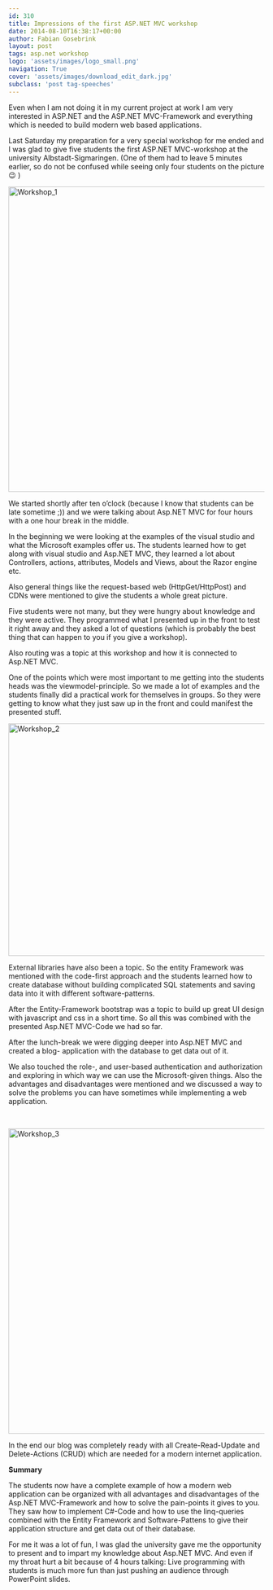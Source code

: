 ```yaml
---
id: 310
title: Impressions of the first ASP.NET MVC workshop
date: 2014-08-10T16:38:17+00:00
author: Fabian Gosebrink
layout: post
tags: asp.net workshop 
logo: 'assets/images/logo_small.png'
navigation: True
cover: 'assets/images/download_edit_dark.jpg'
subclass: 'post tag-speeches'
---
```


Even when I am not doing it in my current project at work I am very interested in ASP.NET and the ASP.NET MVC-Framework and everything which is needed to build modern web based applications.

Last Saturday my preparation for a very special workshop for me ended and I was glad to give five students the first ASP.NET MVC-workshop at the university Albstadt-Sigmaringen. (One of them had to leave 5 minutes earlier, so do not be confused while seeing only four students on the picture 😉 )
  
<!--more-->


  
<a href="{{site.baseurl}}assets/images/blogs/2014-08/1e871ab0-67e4-4352-be56-16645c5e8b53.png" rel="attachment wp-att-1132"><img class="aligncenter size-full wp-image-1132" src="{{site.baseurl}}assets/images/blogs/2014-08/1e871ab0-67e4-4352-be56-16645c5e8b53.png" alt="Workshop_1" width="800" height="600" srcset="{{site.baseurl}}assets/images/blogs/2014-08/1e871ab0-67e4-4352-be56-16645c5e8b53.png 800w, http://offering.solutions/wp-content/uploads/2014/08/Workshop_1-300x225.png 300w, http://offering.solutions/wp-content/uploads/2014/08/Workshop_1-768x576.png 768w" sizes="(max-width: 800px) 100vw, 800px" /></a>

We started shortly after ten o’clock (because I know that students can be late sometime ;)) and we were talking about Asp.NET MVC for four hours with a one hour break in the middle.

In the beginning we were looking at the examples of the visual studio and what the Microsoft examples offer us. The students learned how to get along with visual studio and Asp.NET MVC, they learned a lot about Controllers, actions, attributes, Models and Views, about the Razor engine etc.

Also general things like the request-based web (HttpGet/HttpPost) and CDNs were mentioned to give the students a whole great picture.

<!--more-->

Five students were not many, but they were hungry about knowledge and they were active. They programmed what I presented up in the front to test it right away and they asked a lot of questions (which is probably the best thing that can happen to you if you give a workshop).

Also routing was a topic at this workshop and how it is connected to Asp.NET MVC.

One of the points which were most important to me getting into the students heads was the viewmodel-principle. So we made a lot of examples and the students finally did a practical work for themselves in groups. So they were getting to know what they just saw up in the front and could manifest the presented stuff.

<a href="{{site.baseurl}}assets/images/blogs/2014-08/6bd31167-3c69-4851-8ef8-d6ac2ed94cc6.png" rel="attachment wp-att-1133"><img class="aligncenter size-full wp-image-1133" src="{{site.baseurl}}assets/images/blogs/2014-08/6bd31167-3c69-4851-8ef8-d6ac2ed94cc6.png" alt="Workshop_2" width="800" height="457" srcset="{{site.baseurl}}assets/images/blogs/2014-08/6bd31167-3c69-4851-8ef8-d6ac2ed94cc6.png 800w, http://offering.solutions/wp-content/uploads/2014/08/Workshop_2-300x171.png 300w, http://offering.solutions/wp-content/uploads/2014/08/Workshop_2-768x439.png 768w" sizes="(max-width: 800px) 100vw, 800px" /></a>

External libraries have also been a topic. So the entity Framework was mentioned with the code-first approach and the students learned how to create database without building complicated SQL statements and saving data into it with different software-patterns.

After the Entity-Framework bootstrap was a topic to build up great UI design with javascript and css in a short time. So all this was combined with the presented Asp.NET MVC-Code we had so far.

After the lunch-break we were digging deeper into Asp.NET MVC and created a blog- application with the database to get data out of it.

We also touched the role-, and user-based authentication and authorization and exploring in which way we can use the Microsoft-given things. Also the advantages and disadvantages were mentioned and we discussed a way to solve the problems you can have sometimes while implementing a web application.

&nbsp;

<a href="{{site.baseurl}}assets/images/blogs/2014-08/40570b65-dc70-424f-a188-785293e7890e.png" rel="attachment wp-att-1134"><img class="aligncenter size-full wp-image-1134" src="{{site.baseurl}}assets/images/blogs/2014-08/40570b65-dc70-424f-a188-785293e7890e.png" alt="Workshop_3" width="800" height="600" srcset="{{site.baseurl}}assets/images/blogs/2014-08/40570b65-dc70-424f-a188-785293e7890e.png 800w, http://offering.solutions/wp-content/uploads/2014/08/Workshop_3-300x225.png 300w, http://offering.solutions/wp-content/uploads/2014/08/Workshop_3-768x576.png 768w" sizes="(max-width: 800px) 100vw, 800px" /></a>

In the end our blog was completely ready with all Create-Read-Update and Delete-Actions (CRUD) which are needed for a modern internet application.

**Summary**

The students now have a complete example of how a modern web application can be organized with all advantages and disadvantages of the Asp.NET MVC-Framework and how to solve the pain-points it gives to you. They saw how to implement C#-Code and how to use the linq-queries combined with the Entity Framework and Software-Pattens to give their application structure and get data out of their database.

For me it was a lot of fun, I was glad the university gave me the opportunity to present and to impart my knowledge about Asp.NET MVC. And even if my throat hurt a bit because of 4 hours talking: Live programming with students is much more fun than just pushing an audience through PowerPoint slides.
